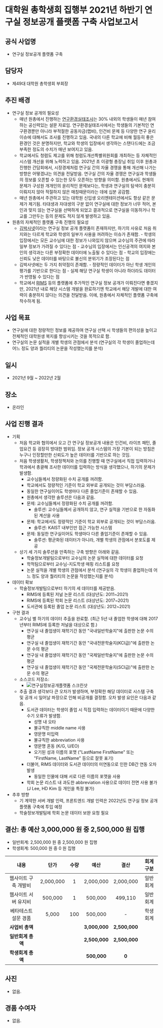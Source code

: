 대학원 총학생회 집행부 2021년 하반기 연구실 정보공개 플랫폼 구축 사업보고서
===

## 공식 사업명
- 연구실 정보공개 플랫폼 구축 

## 담당자
- 제49대 대학원 총학생회 부회장 

## 추진 배경
- 연구실 정보 공개의 필요성
    - 매년 원총에서 진행하는 [연구환경실태조사](https://gsa.kaist.ac.kr/regular_survey)는 30% 내외의 학생들이 매년 참여하는 공신력있는 설문 자료임. 연구환경실태조사에서는 학생들의 기본적인 연구환경뿐만 아니라 부적절한 공동자금(랩비), 인건비 문제 등 다양한 연구 윤리 이슈에 대해서도 조사를 진행하고 있음. 국내의 다른 학교에 비해 월등히 좋은 환경인 것은 분명하지만, 학교와 학생의 입장에서 생각하는 스탠다드에는 조금 부족한 정도의 수치가 매년 보여지고 있음. 
    - 학교에서도 청렴도 제고를 위해 청렴도개선특별위원회를 개최하는 등 자체적인 시스템 개선을 위해 노력하고 있음. 2021년 초 이광형 총장님 취임 이후 원총과 진행한 간담회에서, 시장경제처럼 연구실 간의 자율 경쟁을 통해 개선해 나가는 방향은 어떻겠냐는 의견을 전달받음. 연구실 간의 자율 경쟁은 연구실과 학생들의 정보를 오픈할 수 있는한 모두 오픈하는 방향을 의미함. 원총에서도 현재의 문제가 구성원 개개인의 윤리적인 문제보다는, 학생과 연구실의 탐색이 충분히 이뤄지지 않아 적절하지 않은 매칭때문이라는 데에 십분 공감함. 
    - 매년 원총에서 주관하고 있는 대학원 신입생 오리엔테이션에서도 항상 같은 문제가 제기됨. 타대생과 자대생의 구분 없이 연구실에 대한 정보가 너무 적어, 본인과 맞지 않는 연구실을 선택하게 되었고 결과적으로 연구실을 이동하거나 학교를 그만두는 등의 문제도 적지 않게 발생하고 있음. 
- 원총의 자체적인 플랫폼 구축 진행의 필요성
    - [김박사넷](https://phdkim.net/)이라는 연구실 정보 공개 플랫폼이 존재하지만, 하기의 사유로 처음 취지와는 다르게 학교와 학생의 일부가 사용을 꺼려하는 이슈가 존재함. 
            - 학생의 입장에서는 모든 교수님에 대한 정보가 나와있지 않으며 교수님의 주관에 따라 일부 정보가 가려질 수 있다는 점
            - 교수님의 입장에서는 인신공격의 여지와 본인의 생각과는 다른 부정확한 데이터에 노출될 수 있다는 점
            - 학교의 입장에는 신뢰도 낮은 데이터를 바탕으로 불신의 분위기가 조장된다는 점
    - 김박사넷에는 두 가지 취약점이 존재함.
            - 정량적인 데이터가 아닌 학생 개인의 평가를 기반으로 한다는 점
            - 실제 해당 연구실 학생이 아니라 하더라도 데이터가 반영될 수 있다는 점
    - 학교에서 [RIMS](https://rims.kaist.ac.kr) 등의 플랫폼에 추가적인 연구실 정보 공개가 이뤄진다면 좋겠지만, 2021년 내로 해당 시스템 개발을 완료하기엔 학교에서 해당 개발에 대한 여력이 충분하지 않다는 의견을 전달받음. 이에, 원총에서 자체적인 플랫폼 구축에 착수하게 됨.

## 사업 목표
- 연구실에 대한 정량적인 정보를 제공하여 연구실 선택 시 학생들의 편의성을 높이고 전체적인 대학원생 복지를 향상시키는 것을 목적으로 함. 
- 연구실의 논문 실적을 개별 학생의 관점에서 분석 (연구실의 각 학생이 졸업하는데 어느 정도 양과 퀄리티의 논문을 작성했는지를 분석) 

## 일시
- 2021년 9월 ~ 2022년 2월 

## 장소
- 온라인 

## 사업 진행 결과
- 기획
    - 처음 학교와 협의에서 오고 간 연구실 정보공개 내용은 인건비, 라이프 패턴, 졸업요건 등 굉장히 방대한 범위임. 정보 공개 시스템의 가장 기본이 되는 방침은 누구나 인정할만한 신뢰도가 높은 데이터를 기반으로 하는 것임.
    - 처음 학생생활처, 학생정책처와 논의를 진행할 때 연구실에서 직접 입력하거나 학과에서 총괄해 조사한 데이터를 입력하는 방식을 생각했으나, 하기의 문제가 발생함.
        - 교수님들께서 정량화된 수치 공개를 꺼려함.
        - 학교에서도 정량적인 기준이 학교 외부로 공개되는 것이 부담스러움.
        - 동일한 연구실이어도 학생마다 다른 졸업기준이 존재할 수 있음.
        - 원총에서 생각한 솔루션은 다음과 같음.
        - 문제: 교수님들께서 정량화된 수치 공개를 꺼려함.
            - 솔루션: 교수님들께서 공개하지 않고, 연구 실적을 기반으로 한 자동화된 계산을 사용
        - 문제: 학교에서도 정량적인 기준이 학교 외부로 공개되는 것이 부담스러움.
            - 솔루션: KAIST 내부인만 접근 가능한 시스템
        - 문제: 동일한 연구실이어도 학생마다 다른 졸업기준이 존재할 수 있음.
            - 솔루션: 평균화된 데이터가 아니라, 개별 학생의 관점에서 분포도를 제공
    - 상기 세 가지 솔루션을 만족하는 구축 방향은 아래와 같음.
        - 학술정보개발팀으로부터 교수님의 논문 실적에 대한 데이터를 요청
        - 학적팀으로부터 교수님-지도학생 매핑 리스트를 요청
        - 논문 실적을 개별 학생의 관점에서 분석 (연구실의 각 학생이 졸업하는데 어느 정도 양과 퀄리티의 논문을 작성했는지를 분석)
- 데이터 확보 
    - 학술정보개발팀으로부터 하기의 세 데이터를 제공받음.
        - RIMS에 등록된 저널 논문 리스트 (대상년도: 2011~2021)
        - RIMS에 등록된 학회 논문 리스트 (대상년도: 2017~2021)
        - 도서관에 등록된 졸업 논문 리스트 (대상년도: 2012~2021)
- 구현 결과
    - 교수님 별 하기의 데이터 추출을 완료함. (최근 5년 내 졸업한 학생에 대해 2017년부터 RIMS에 등록한 저널을 대상으로 함.)
        - 연구실 내 졸업생이 재학기간 동안 "국내일반학술지"에 출판한 논문 수의 평균
        - 연구실 내 졸업생이 재학기간 동안 "국내전문학술지(KCI급)"에 출판한 논문 수의 평균
        - 연구실 내 졸업생이 재학기간 동안 "국제일반학술지"에 출판한 논문 수의 평균
        - 연구실 내 졸업생이 재학기간 동안 "국제전문학술지(SCI급)"에 출판한 논문 수의 평균
    - 소스코드 저장소:
        - ![연구실정보공개플랫폼 스크린샷](https://github.com/kaistgsa/CMCM/blob/0ce1641e610dda4af99bd69af97b4281f593246e/2021-2H-2nd-CMC/resources/%EC%97%B0%EA%B5%AC%EC%8B%A4%EC%A0%95%EB%B3%B4%EA%B3%B5%EA%B0%9C%ED%94%8C%EB%9E%AB%ED%8F%BC_%EC%8A%A4%ED%81%AC%EB%A6%B0%EC%83%B7.png)  
    - 추출 결과 생각보다 큰 오차가 발생하며, 부정확한 해당 데이터로 시스템 구축 및 공개 시 일어날 파장으로 인해 비공개를 결정함. 오차 발생 요인은 다음과 같음.
        - 도서관 데이터는 학생이 졸업 시 직접 입력하는 데이터이기 때문에 다양한 수기 오류가 발생함.
            - 성명 내 오타
            - 불규칙한 middle name 사용
            - 영문명 미입력
            - 불규칙한 abbreviation 사용
            - 영문명 혼동 (K/G, U/EO)
            - 오기된 성과 이름의 포맷 ("LastName FirstName" 또는 "FirstName, LastName" 등으로 잘못 표기)
        - 더불어, RIMS 데이터와 도서관 데이터의 미연동으로 인한 DB간 연동 오차 발생
            - 동일한 인물에 대해 서로 다른 이름의 포맷을 사용
        - 학회 논문 리스트 내 과도한 abbreviation 사용으로 데이터 전면 사용 불가 (J Lee, HD Kim 등 개인을 특정 불가)
- 추후 방향
    - 기 계약한 서버 개발 인력, 프론트엔드 개발 인력은 2022년도 연구실 정보 공개 플랫폼 구축에 투입 예정
    - 학술정보개발팀에 학회 논문 데이터 보완 요청 필요

## 결산: 총 예산 3,000,000 원 중 2,500,000 원 집행
- 일반회계: 2,500,000 원 중 2,500,000 원 집행
- 학생회계: 500,000 원 중 0 원 집행 

| **내용** | **단가** | **수량** | **예산** | **결산** | **회계구분** |
|:---:|:---:|:---:|:---:|:---:|:---:|
| 웹사이트 구축 개발비 | 2,000,000 | 1 | 2,000,000 | 2,000,000 | 일반회계 | 
| 웹사이트 서버 유지비 | 500,000 | 1 | 500,000 | 499,110 | 일반회계 | 
| 베타테스트 설문 경품 | 5,000 | 100 | 500,000 | - | 학생회계 | 
| **사업비 총액** |  |  | **3,000,000** | **2,500,000** |  |
| **일반회계 총액** |  |  | **2,500,000** | **2,500,000** |  |
| **학생회계 총액** |  |  | **500,000** | **0** |  |

## 사진
- 없음. 

## 경품 수여자
- 없음.
